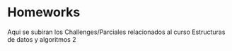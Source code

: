 # Homeworks

Aqui se subiran los Challenges/Parciales relacionados al curso Estructuras de datos y algoritmos 2
